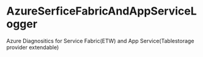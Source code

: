 # AzureSerficeFabricAndAppServiceLogger
Azure Diagnositics for Service Fabric(ETW) and App Service(Tablestorage provider extendable)


